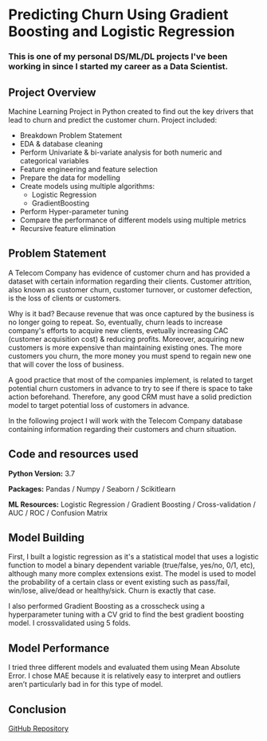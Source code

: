 # Predicting Churn Using Gradient Boosting and Logistic Regression

### This is one of my personal DS/ML/DL projects I've been working in since I started my career as a Data Scientist.

## Project Overview

Machine Learning Project in Python created to find out the key drivers that lead to churn and predict the customer churn.
Project included: 
  - Breakdown Problem Statement
  - EDA & database cleaning
  - Perform Univariate & bi-variate analysis for both numeric and categorical variables
  - Feature engineering and feature selection
  - Prepare the data for modelling
  - Create models using multiple algorithms:
    - Logistic Regression
    - GradientBoosting
  - Perform Hyper-parameter tuning
  - Compare the performance of different models using multiple metrics
  - Recursive feature elimination


## Problem Statement

A Telecom Company has evidence of customer churn and has provided a dataset with certain information regarding their clients. Customer attrition, also known as customer churn, customer turnover, or customer defection, is the loss of clients or customers.

Why is it bad? Because revenue that was once captured by the business is no longer going to repeat. So, eventually, churn leads to increase company's efforts to acquire new clients, evetually increasing CAC (customer acquisition cost) & reducing profits. Moreover, acquiring new customers is more expensive than maintaining existing ones. The more customers you churn, the more money you must spend to regain new one that will cover the loss of business.

A good practice that most of the companies implement, is related to target potential churn customers in advance to try to see if there is space to take action beforehand. Therefore, any good CRM must have a solid prediction model to target potential loss of customers in advance.

In the following project I will work with the Telecom Company database containing information regarding their customers and churn situation.

## Code and resources used
**Python Version:** 3.7

**Packages:** Pandas / Numpy / Seaborn / Scikitlearn

**ML Resources:** Logistic Regression / Gradient Boosting / Cross-validation / AUC / ROC / Confusion Matrix

## Model Building

First, I built a logistic regression as it's a statistical model that uses a logistic function to model a binary dependent variable (true/false, yes/no, 0/1, etc), although many more complex extensions exist. The model is used to model the probability of a certain class or event existing such as pass/fail, win/lose, alive/dead or healthy/sick. Churn is exactly that case.

I also performed Gradient Boosting as a crosscheck using a hyperparameter tuning with a CV grid to find the best gradient boosting model. I crossvalidated using 5 folds.

## Model Performance

I tried three different models and evaluated them using Mean Absolute Error. I chose MAE because it is relatively easy to interpret and outliers aren’t particularly bad in for this type of model.


## Conclusion


[GitHub Repository](https://github.com/TWM-Sebastian-S/Predicting-Churn-using-Gradient-Boosting-and-Logistic-Regression)
